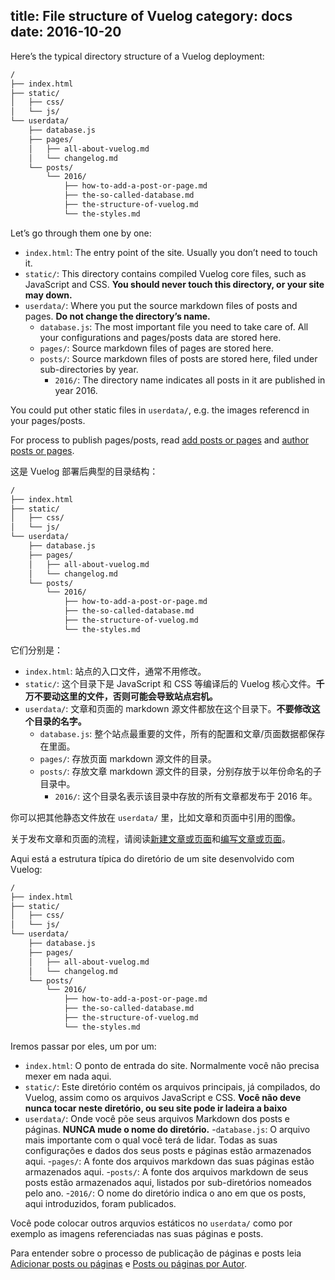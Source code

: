 title: File structure of Vuelog
category: docs
date: 2016-10-20
------------------------------------
<!-- en-US:+ -->

Here’s the typical directory structure of a Vuelog deployment:

```bash
/
├── index.html
├── static/
│   ├── css/
│   └── js/
└── userdata/
    ├── database.js
    ├── pages/
    │   ├── all-about-vuelog.md
    │   └── changelog.md
    └── posts/
        └── 2016/
            ├── how-to-add-a-post-or-page.md
            ├── the-so-called-database.md
            ├── the-structure-of-vuelog.md
            └── the-styles.md
```

Let’s go through them one by one:

- `index.html`: The entry point of the site. Usually you don’t need to touch it.
- `static/`: This directory contains compiled Vuelog core files, such as JavaScript and CSS. **You should never touch this directory, or your site may down.**
- `userdata/`: Where you put the source markdown files of posts and pages. **Do not change the directory’s name.**
   - `database.js`: The most important file you need to take care of. All your configurations and pages/posts data are stored here.
   - `pages/`: Source markdown files of pages are stored here.
   - `posts/`: Source markdown files of posts are stored here, filed under sub-directories by year.
      - `2016/`: The directory name indicates all posts in it are published in year 2016.

You could put other static files in `userdata/`, e.g. the images referencd in your pages/posts.

For process to publish pages/posts, read [add posts or pages](#/blog/docs/2017/add-posts-or-pages) and [author posts or pages](#/blog/docs/2017/author-posts-or-pages).

<!-- en-US:- -->

<!-- zh-CN:+ -->

这是 Vuelog 部署后典型的目录结构：

```bash
/
├── index.html
├── static/
│   ├── css/
│   └── js/
└── userdata/
    ├── database.js
    ├── pages/
    │   ├── all-about-vuelog.md
    │   └── changelog.md
    └── posts/
        └── 2016/
            ├── how-to-add-a-post-or-page.md
            ├── the-so-called-database.md
            ├── the-structure-of-vuelog.md
            └── the-styles.md
```

它们分别是：

- `index.html`: 站点的入口文件，通常不用修改。
- `static/`: 这个目录下是 JavaScript 和 CSS 等编译后的 Vuelog 核心文件。**千万不要动这里的文件，否则可能会导致站点宕机。**
- `userdata/`: 文章和页面的 markdown 源文件都放在这个目录下。**不要修改这个目录的名字。**
   - `database.js`: 整个站点最重要的文件，所有的配置和文章/页面数据都保存在里面。
   - `pages/`: 存放页面 markdown 源文件的目录。
   - `posts/`: 存放文章 markdown 源文件的目录，分别存放于以年份命名的子目录中。
      - `2016/`: 这个目录名表示该目录中存放的所有文章都发布于 2016 年。

你可以把其他静态文件放在 `userdata/` 里，比如文章和页面中引用的图像。

关于发布文章和页面的流程，请阅读[新建文章或页面](#/blog/docs/2017/add-posts-or-pages)和[编写文章或页面](#/blog/docs/2017/author-posts-or-pages)。

<!-- zh-CN:- -->

<!-- pt-BR:+ -->
Aqui está a estrutura típica do diretório de um site desenvolvido com Vuelog: 

```bash
/
├── index.html
├── static/
│   ├── css/
│   └── js/
└── userdata/
    ├── database.js
    ├── pages/
    │   ├── all-about-vuelog.md
    │   └── changelog.md
    └── posts/
        └── 2016/
            ├── how-to-add-a-post-or-page.md
            ├── the-so-called-database.md
            ├── the-structure-of-vuelog.md
            └── the-styles.md
```

Iremos passar por eles, um por um:

- `index.html`: O ponto de entrada do site. Normalmente você não precisa mexer em nada aqui.
- `static/`: Este diretório contém os arquivos principais, já compilados, do Vuelog, assim como os arquivos JavaScript e CSS. **Você não deve nunca tocar neste diretório, ou seu site pode ir ladeira a baixo**
- `userdata/`: Onde você põe seus arquivos Markdown dos posts e páginas. **NUNCA mude o nome do diretório.**
   -`database.js`: O arquivo mais importante com o qual você terá de lidar. Todas as suas configurações e dados dos seus posts e páginas estão armazenados aqui.
   -`pages/`: A fonte dos arquivos markdown das suas páginas estão armazenados aqui.
   -`posts/`: A fonte dos arquivos markdown de seus posts estão armazenados aqui, listados por sub-diretórios nomeados pelo ano.
     -`2016/`: O nome do diretório indica o ano em que os posts, aqui introduzidos, foram publicados.

Você pode colocar outros arquvios estáticos no `userdata/` como por exemplo as imagens referenciadas nas suas páginas e posts.

Para entender sobre o processo de publicação de páginas e posts leia [Adicionar posts ou páginas](#/blog/docs/2017/add-posts-or-pages) e [Posts ou páginas por Autor](#/blog/docs/2017/author-posts-or-pages).

<!-- pt-BR:- -->